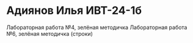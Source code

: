 # Адиянов Илья ИВТ-24-1б
Лабораторная работа №4, зелёная методичка
Лабораторная работа №6, зелёная методичка (строки)
